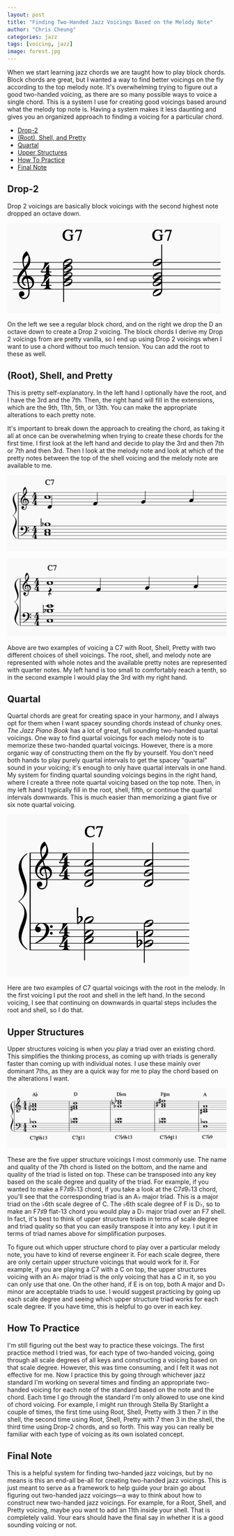 ```yaml
---
layout: post
title: "Finding Two-Handed Jazz Voicings Based on the Melody Note"
author: "Chris Cheung"
categories: jazz
tags: [voicing, jazz]
image: forest.jpg
---
```


When we start learning jazz chords we are taught how to play block chords. Block chords are great, but I wanted a way to find better voicings on the fly according to the top melody note. It's overwhelming trying to figure out a good two-handed voicing, as there are so many possible ways to voice a single chord. This is a system I use for creating good voicings based around what the melody top note is. Having a system makes it less daunting and gives you an organized approach to finding a voicing for a particular chord.

- [Drop-2](#drop-2)
- [(Root), Shell, and Pretty](#root-shell-and-pretty)
- [Quartal](#quartal)
- [Upper Structures](#upper-structures)
- [How To Practice](#how-to-practice)
- [Final Note](#final-note)

## Drop-2

Drop 2 voicings are basically block voicings with the second highest note dropped an octave down.

![alt text](/assets/img/2h-jazz-voicings/drop-2.png "Example of Drop-2 Voicing")

On the left we see a regular block chord, and on the right we drop the D an octave down to create a Drop 2 voicing. The block chords I derive my Drop 2 voicings from are pretty vanilla, so I end up using Drop 2 voicings when I want to use a chord without too much tension. You can add the root to these as well.

## (Root), Shell, and Pretty

This is pretty self-explanatory. In the left hand I optionally have the root, and I have the 3rd and the 7th. Then, the right hand will fill in the extensions, which are the 9th, 11th, 5th, or 13th. You can make the appropriate alterations to each pretty note.

It's important to break down the approach to creating the chord, as taking it all at once can be overwhelming when trying to create these chords for the first time. I first look at the left hand and decide to play the 3rd and then 7th or 7th and then 3rd. Then I look at the melody note and look at which of the pretty notes between the top of the shell voicing and the melody note are available to me.

![alt text](/assets/img/2h-jazz-voicings/rsp-3-7.png "Root, Shell, Pretty with 3 then 7 in shell")

![alt text](/assets/img/2h-jazz-voicings/rsp-7-3.png "Root, Shell, Pretty with 7 then 3 in shell")

Above are two examples of voicing a C7 with Root, Shell, Pretty with two different choices of shell voicings. The root, shell, and melody note are represented with whole notes and the available pretty notes are represented with quarter notes. My left hand is too small to comfortably reach a tenth, so in the second example I would play the 3rd with my right hand.

## Quartal

Quartal chords are great for creating space in your harmony, and I always opt for them when I want spacey sounding chords instead of chunky ones. _The Jazz Piano Book_ has a lot of great, full sounding two-handed quartal voicings. One way to find quartal voicings for each melody note is to memorize these two-handed quartal voicings. However, there is a more organic way of constructing them on the fly by yourself. You don't need both hands to play purely quartal intervals to get the spacey "quartal" sound in your voicing; it's enough to only have quartal intervals in one hand. My system for finding quartal sounding voicings begins in the right hand, where I create a three note quartal voicing based on the top note. Then, in my left hand I typically fill in the root, shell, fifth, or continue the quartal intervals downwards. This is much easier than memorizing a giant five or six note quartal voicing.

![alt text](/assets/img/2h-jazz-voicings/quartal.png "Example of Quartal Voicing")

Here are two examples of C7 quartal voicings with the root in the melody. In the first voicing I put the root and shell in the left hand. In the second voicing, I see that continuing on downwards in quartal steps includes the root and shell, so I do that.

## Upper Structures

Upper structures voicing is when you play a triad over an existing chord. This simplifies the thinking process, as coming up with triads is generally faster than coming up with individual notes. I use these mainly over dominant 7ths, as they are a quick way for me to play the chord based on the alterations I want.

![alt text](/assets/img/2h-jazz-voicings/upper-structures.png "Upper Structure Voicings")

These are the five upper structure voicings I most commonly use. The name and quality of the 7th chord is listed on the bottom, and the name and quality of the triad is listed on top. These can be transposed into any key based on the scale degree and quality of the triad. For example, if you wanted to make a F7&#9839;9&#9837;13 chord, if you take a look at the C7&#9839;9&#9837;13 chord, you'll see that the corresponding triad is an A&#9837; major triad. This is a major triad on the &#9837;6th scale degree of C. The &#9837;6th scale degree of F is D&#9837;, so to make an F7&#9839;9 flat-13 chord you would play a D&#9837; major triad over an F7 shell. In fact, it's best to think of upper structure triads in terms of scale degree and triad quality so that you can easily transpose it into any key. I put it in terms of triad names above for simplification purposes.

To figure out which upper structure chord to play over a particular melody note, you have to kind of reverse engineer it. For each scale degree, there are only certain upper structure voicings that would work for it. For example, if you are playing a C7 with a C on top, the upper structures voicing with an A&#9837; major triad is the only voicing that has a C in it, so you can only use that one. On the other hand, if E is on top, both A major and D&#9837; minor are acceptable triads to use. I would suggest practicing by going up each scale degree and seeing which upper structure triad works for each scale degree. If you have time, this is helpful to go over in each key.

## How To Practice

I'm still figuring out the best way to practice these voicings. The first practice method I tried was, for each type of two-handed voicing, going through all scale degrees of all keys and constructing a voicing based on that scale degree. However, this was time consuming, and I felt it was not effective for me. Now I practice this by going through whichever jazz standard I'm working on several times and finding an appropriate two-handed voicing for each note of the standard based on the note and the chord. Each time I go through the standard I'm only allowed to use one kind of chord voicing. For example, I might run through Stella By Starlight a couple of times, the first time using Root, Shell, Pretty with 3 then 7 in the shell, the second time using Root, Shell, Pretty with 7 then 3 in the shell, the third time using Drop-2 chords, and so forth. This way you can really be familiar with each type of voicing as its own isolated concept.

## Final Note

This is a helpful system for finding two-handed jazz voicings, but by no means is this an end-all be-all for creating two-handed jazz voicings. This is just meant to serve as a framework to help guide your brain go about figuring out two-handed jazz voicings&mdash;a way to think about how to construct new two-handed jazz voicings. For example, for a Root, Shell, and Pretty voicing, maybe you want to add an 11th inside your shell. That is completely valid. Your ears should have the final say in whether it is a good sounding voicing or not.